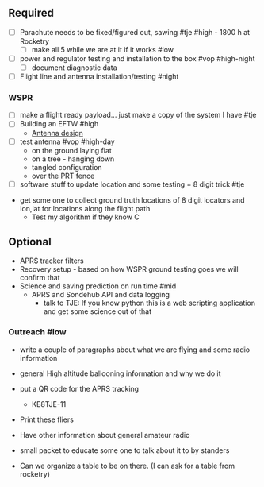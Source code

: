 
## Required

- [ ] Parachute needs to be fixed/figured out, sawing #tje #high - 1800 h at Rocketry
	- [ ] make all 5 while we are at it if it works #low
- [ ] power and regulator testing and installation to the box #vop #high-night
	- [ ] document diagnostic data
- [ ] Flight line and antenna installation/testing #night

### WSPR 

- [ ] make a flight ready payload... just make a copy of the system I have #tje 
- [ ] Building an EFTW #high 
	- [Antenna design](../WSPR/Antenna%20design.md)
- [ ] test antenna #vop #high-day
	- on the ground laying flat
	- on a tree - hanging down
	- tangled configuration
	- over the PRT fence
- [ ] software stuff to update location and some testing + 8 digit trick #tje 
- get some one to collect ground truth locations of 8 digit locators and lon,lat for locations along the flight path 
	- Test my algorithm if they know C

## Optional 

- APRS tracker filters
- Recovery setup - based on how WSPR ground testing goes we will confirm that
- Science and saving prediction on run time #mid
	- APRS and Sondehub API and data logging 
		- talk to TJE: If you know python this is a web scripting application and get some science out of that

### Outreach  #low

- write a couple of paragraphs about what we are flying and some radio information
- general High altitude ballooning information and why we do it
- put a QR code for the APRS tracking
	- KE8TJE-11
- Print these fliers

- Have other information about general amateur radio
- small packet to educate some one to talk about it to by standers
- Can we organize a table to be on there. (I can ask for a table from rocketry)
